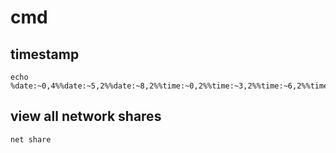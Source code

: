 # cmd

## timestamp

    echo %date:~0,4%%date:~5,2%%date:~8,2%%time:~0,2%%time:~3,2%%time:~6,2%%time:~9,2%

## view all network shares

    net share
